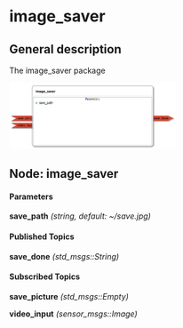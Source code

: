 image_saver
====================

General description
---------------------
The image_saver package

<img src="./model/image_saver.png" width="300px" />

Node: image_saver
---------------------
#### Parameters
**save_path** *(string, default: ~/save.jpg)*
<!--- protected region save_path on begin -->
<!--- protected region save_path end -->


#### Published Topics
**save_done** *(std_msgs::String)*   
<!--- protected region save_done on begin -->
<!--- protected region save_done end -->


#### Subscribed Topics
**save_picture** *(std_msgs::Empty)*   
<!--- protected region save_picture on begin -->
<!--- protected region save_picture end -->

**video_input** *(sensor_msgs::Image)*   
<!--- protected region video_input on begin -->
<!--- protected region video_input end -->



